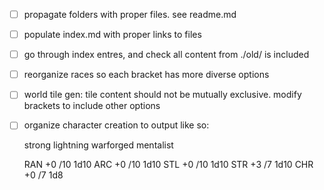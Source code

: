 - [ ] propagate folders with proper files. see readme.md
- [ ] populate index.md with proper links to files
- [ ] go through index entres, and check all content from ./old/ is included
- [ ] reorganize races so each bracket has more diverse options
- [ ] world tile gen: tile content should not be mutually exclusive. modify brackets to include other options
- [ ] organize character creation to output like so:

    strong lightning warforged mentalist

    RAN +0 /10  1d10
    ARC +0 /10  1d10
    STL +0 /10  1d10
    STR +3 /7   1d10
    CHR +0 /7   1d8

